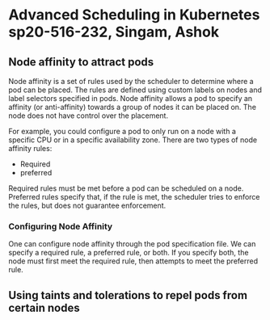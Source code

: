 # Advanced Scheduling in Kubernetes sp20-516-232, Singam, Ashok

## Node affinity to attract pods  

Node affinity is a set of rules used by the scheduler to determine where a pod can be placed. The rules are defined using custom labels on nodes and label selectors specified in pods. Node affinity allows a pod to specify an affinity (or anti-affinity) towards a group of nodes it can be placed on. The node does not have control over the placement. 

For example, you could configure a pod to only run on a node with a specific CPU or in a specific availability zone. There are two types of node affinity rules: 

* Required 
* preferred

Required rules must be met before a pod can be scheduled on a node. Preferred rules specify that, if the rule is met, the scheduler tries to enforce the rules, but does not guarantee enforcement.

### Configuring Node Affinity
One can configure node affinity through the pod specification file. We can specify a required rule, a preferred rule, or both. If you specify both, the node must first meet the required rule, then attempts to meet the preferred rule.

## Using taints and tolerations to repel pods from certain nodes


